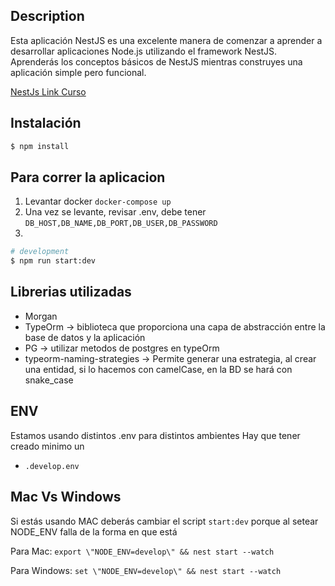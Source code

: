 
## Description

Esta aplicación NestJS es una excelente manera de comenzar a aprender a desarrollar aplicaciones Node.js utilizando el framework NestJS. Aprenderás los conceptos básicos de NestJS mientras construyes una aplicación simple pero funcional.

[NestJs Link Curso](https://www.youtube.com/playlist?list=PLergODdA95kfcSoXqZZ-IDImO6YaQLYlG)

## Instalación

```bash
$ npm install
```

## Para correr la aplicacion

1. Levantar docker `docker-compose up`
2. Una vez se levante, revisar .env, debe tener `DB_HOST,DB_NAME,DB_PORT,DB_USER,DB_PASSWORD`
3. 
```bash
# development
$ npm run start:dev
```

## Librerias utilizadas

* Morgan
* TypeOrm -> biblioteca que proporciona una capa de abstracción entre la base de datos y la aplicación
* PG -> utilizar metodos de postgres en typeOrm
* typeorm-naming-strategies -> Permite generar una estrategia, al crear una entidad, si lo hacemos con camelCase, en la BD se hará con snake_case

## ENV

Estamos usando distintos .env para distintos ambientes
Hay que tener creado minimo un

* `.develop.env`

## Mac Vs Windows

Si estás usando MAC deberás cambiar el script `start:dev` porque al setear NODE_ENV falla de la forma en que está

Para Mac: `export \"NODE_ENV=develop\" && nest start --watch`

Para Windows: `set \"NODE_ENV=develop\" && nest start --watch`